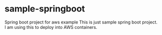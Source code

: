 # sample-springboot
Spring boot project for aws example
This is just sample spring boot project. I am using this to deploy into AWS containers.
